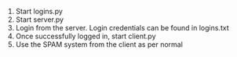 1. Start logins.py
2. Start server.py
3. Login from the server. Login credentials can be found in logins.txt
4. Once successfully logged in, start client.py
5. Use the SPAM system from the client as per normal
